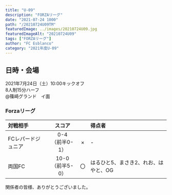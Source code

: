 ```yaml
---
title: "U-09"
description: "FORZAリーグ"
date: "2021-07-24 1000"
path: "/20210724U09TM"
featuredImage: ../images/20210724U09.jpg
featuredImageAlt: "20210724U09"
tags: ["FORZAリーグ"]
author: "FC Esblanco"
category: "2021年度U-09"
---
```


## 日時・会場

2021年7月24日（土）10:00キックオフ<br>
8人制15分ハーフ<br>
@篠崎グランド　イ面

### Forzaリーグ
| 対戦相手| スコア |   | 得点者  |
|:----|:------:|:-:|:--------|
| FCレパードジュニア | 0-4<br>（前半0-1） | × |-|
| 両国FC | 10-0<br>（前半5-0） | 〇 |はるひと5、まさき2、れお、はやと、OG|

関係者の皆様、ありがとうございました。
